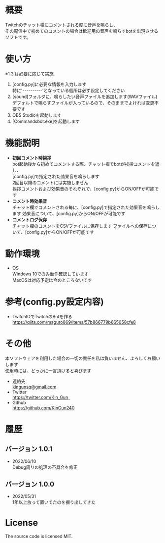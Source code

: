 # 概要
Twitchのチャット欄にコメントされる度に音声を鳴らし、  
その配信中で初めてのコメントの場合は歓迎用の音声を鳴らすbotを出現させるソフトです。

# 使い方
※1.2.は必要に応じて実施  
1. [config.py]に必要な情報を入力します  
   特に'----------'となっている個所は必ず設定してください  
2. [sound]フォルダに、鳴らしたい音声ファイルを追加します(WAVファイル)  
   デフォルトで鳴らすファイルが入っているので、そのままでよければ変更不要です
3. OBS Studioを起動します
4. [Commandsbot.exe]を起動します

# 機能説明
* **初回コメント時挨拶**  
  bot起動後から初めてコメントする際、チャット欄でbotが挨拶コメントを返し、  
  [config.py]で指定された効果音を鳴らします  
  2回目以降のコメントには実施しません  
  挨拶コメントおよび効果音のそれぞれで、[config.py]からON/OFFが可能です
* **コメント時効果音**  
  チャット欄でコメントされる毎に、[config.py]で指定された効果音を鳴らします
  効果音について、[config.py]からON/OFFが可能です
* **コメントログ保存**  
  チャット欄のコメントをCSVファイルに保存します
  ファイルへの保存について、[config.py]からON/OFFが可能です

# 動作環境
* OS  
  Windows 10でのみ動作確認しています  
  MacOSは対応予定は今のところないです

# 参考(config.py設定内容)
* TwitchIOでTwitchのBotを作る  
  https://qiita.com/maguro869/items/57b866779b665058cfe8

# その他
本ソフトウェアを利用した場合の一切の責任を私は負いません、よろしくお願いします  
使用時には、どっかに一言頂けると喜びます  
* 連絡先  
  kingunsq@gmail.com
* Twitter  
  https://twitter.com/Kin_Gun_
* Github  
  https://github.com/KinGun240

# 履歴
## バージョン 1.0.1
 - 2022/06/10  
   Debug周りの処理の不具合を修正

## バージョン 1.0.0
 - 2022/05/31  
   1年以上放って置いてたのを掘り出してきた

# License
The source code is licensed MIT.
